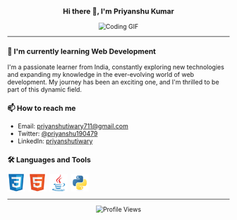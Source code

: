 ### <div align="center">Hi there 👋, I'm Priyanshu Kumar</div>

<div align="center">
  <img src="https://media2.giphy.com/media/qgQUggAC3Pfv687qPC/giphy.gif?cid=ecf05e476d4pszmsd2hrbjzcxij6txhvz9ocnevy66wzehyl&rid=giphy.gif&ct=g" alt="Coding GIF" width="400" />
</div>

---

### 🌱 I'm currently learning Web Development

I'm a passionate learner from India, constantly exploring new technologies and expanding my knowledge in the ever-evolving world of web development. My journey has been an exciting one, and I'm thrilled to be part of this dynamic field.

### 📫 How to reach me

- Email: [priyanshutiwary711@gmail.com](mailto:priyanshutiwary711@gmail.com)
- Twitter: [@priyanshu190479](https://twitter.com/priyanshu190479)
- LinkedIn: [priyanshutiwary](https://linkedin.com/in/priyanshutiwary)

### 🛠️ Languages and Tools

<div>
  <img src="https://github.com/devicons/devicon/blob/master/icons/css3/css3-original.svg" title="CSS3" alt="CSS3" width="40" height="40"/>&nbsp;
  <img src="https://github.com/devicons/devicon/blob/master/icons/html5/html5-original.svg" title="HTML5" alt="HTML5" width="40" height="40"/>&nbsp;
  <img src="https://github.com/devicons/devicon/blob/master/icons/java/java-original.svg" title="Java" alt="Java" width="40" height="40"/>&nbsp;
  <img src="https://github.com/devicons/devicon/blob/master/icons/python/python-original.svg" title="Python" alt="Python" width="40" height="40"/>&nbsp;
</div>

---

<div align="center">
  <img src="https://komarev.com/ghpvc/?username=your-github-username&style=flat-square&color=blue" alt="Profile Views"/>
</div>
